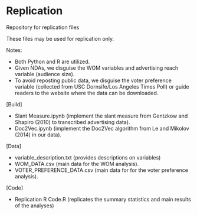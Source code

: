 # Replication
Repository for replication files 

These files may be used for replication only.

Notes:
- Both Python and R are utilized.
- Given NDAs, we disguise the WOM variables and advertising reach variable (audience size).
- To avoid reposting public data, we disguise the voter preference variable (collected from USC Dornsife/Los Angeles Times Poll) or guide readers to the website where the data can be downloaded.

[Build]
- Slant Measure.ipynb (implement the slant measure from Gentzkow and Shapiro (2010) to transcribed advertising data).
- Doc2Vec.ipynb (implement the Doc2Vec algorithm from Le and Mikolov (2014) in our data).

[Data]
- variable_description.txt (provides descriptions on variables)
- WOM_DATA.csv (main data for the WOM analysis).
- VOTER_PREFERENCE_DATA.csv (main data for for the voter preference analysis).

[Code]
- Replication R Code.R (replicates the summary statistics and main results of the analyses)
